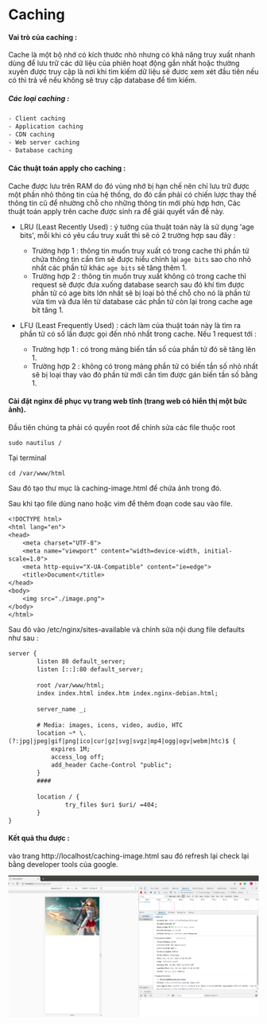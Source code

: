 # Caching

#### Vai trò của caching :

Cache là một bộ nhớ có kích thước nhỏ nhưng có khả năng truy xuất nhanh dùng để lưu trữ các dữ liệu của phiên hoạt động gần nhất hoặc thường xuyên được truy cập là nơi khi tìm kiếm dữ liệu sẽ đươc xem xét đầu tiên nếu có thì trả về nếu không sẽ truy cập database để tìm kiếm.

##### Các loại caching :
    - Client caching
    - Application caching
    - CDN caching
    - Web server caching
    - Database caching

#### Các thuật toán apply cho caching :
Cache được lưu trên RAM do đó vùng nhớ bị hạn chế  nên chỉ lưu trữ được một phần nhỏ thông tin của hệ thống, do đó cần phải có chiến lược thay thế thông tin cũ để nhường chỗ cho những thông tin mới phù hợp hơn, Các thuật toán apply trên cache được sinh ra để giải quyết vấn đề này.
- LRU (Least Recently Used) : ý tưởng của thuật toán này là sử dụng 'age bits', mỗi khi có yêu cầu truy xuất thì sẽ có 2 trường hợp sau đây :
    - Trường hợp 1 : thông tin muốn truy xuất có trong cache thì phần tử chứa thông tin cần tìm sẽ được hiểu chỉnh lại `age bits` sao cho nhỏ nhất các phần tử khác `age bits` sẽ tăng thêm 1.
    - Trường hợp 2 : thông tin muốn truy xuất không có trong cache thì request sẽ được đưa xuống database search sau đó khí tìm được phần tử có age bits lớn nhất sẽ bị loại bỏ thế chỗ cho nó là phần từ vừa tìm và đưa lên từ database các phần tử còn lại trong cache age bit tăng 1.


- LFU (Least Frequently Used) : cách làm của thuật toán này là tìm ra phần tử có số lần được gọi đến nhỏ nhất trong cache. Nếu 1 request tới :
    - Trường hợp 1 : có trong mảng biến tần số của phần tử đó sẽ tăng lên 1.
    - Trường hợp 2 : không có trong mảng phần tử có biến tần số nhỏ nhất sẽ bị loại thay vào đó phần tử mới cần tìm được gán biến tần số bằng 1.



#### Cài đặt nginx để phục vụ trang web tĩnh (trang web có hiển thị một bức ảnh).
Đầu tiên chúng ta phải có quyền root để chỉnh sửa các file thuộc root

```
sudo nautilus /
```

Tại terminal 
```
cd /var/www/html
```

Sau đó tạo thư mục là caching-image.html để chứa ảnh trong đó.

Sau khi tạo file dùng nano hoặc vim để thêm đoạn code sau vào file.

```
<!DOCTYPE html>
<html lang="en">
<head>
    <meta charset="UTF-8">
    <meta name="viewport" content="width=device-width, initial-scale=1.0">
    <meta http-equiv="X-UA-Compatible" content="ie=edge">
    <title>Document</title>
</head>
<body>
    <img src="./image.png">
</body>
</html>
```

Sau đó vào /etc/nginx/sites-available và chỉnh sửa nội dung file defaults như sau :
```
server {
        listen 80 default_server;
        listen [::]:80 default_server;

        root /var/www/html;
        index index.html index.htm index.nginx-debian.html;

        server_name _;

        # Media: images, icons, video, audio, HTC
        location ~* \.(?:jpg|jpeg|gif|png|ico|cur|gz|svg|svgz|mp4|ogg|ogv|webm|htc)$ {
            expires 1M;
            access_log off;
            add_header Cache-Control "public";
        }
        ####

        location / {
                try_files $uri $uri/ =404;
        }
}
```
#### Kết quả thu được :
 vào trang http://localhost/caching-image.html sau đó refresh lại check lại bằng developer tools của google.

 ![caching-image](../Image/caching-image.png)